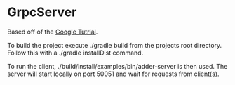 # GrpcServer
Based off of the [Google Tutrial](http://www.grpc.io/docs/quickstart/java.html).

To build the project execute ./gradle build from the projects root directory. Follow this with a ./gradle installDist command.

To run the client, ./build/install/examples/bin/adder-server is then used. The server will start locally on port 50051 and wait for requests from client(s).